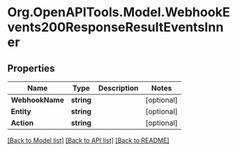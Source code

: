 # Org.OpenAPITools.Model.WebhookEvents200ResponseResultEventsInner

## Properties

Name | Type | Description | Notes
------------ | ------------- | ------------- | -------------
**WebhookName** | **string** |  | [optional] 
**Entity** | **string** |  | [optional] 
**Action** | **string** |  | [optional] 

[[Back to Model list]](../README.md#documentation-for-models) [[Back to API list]](../README.md#documentation-for-api-endpoints) [[Back to README]](../README.md)

